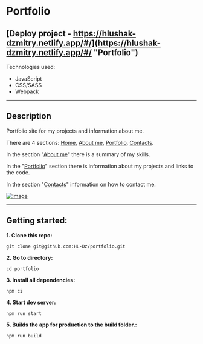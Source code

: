 # Portfolio

## [Deploy project - https://hlushak-dzmitry.netlify.app/#/](https://hlushak-dzmitry.netlify.app/#/ "Portfolio")


Technologies used: 

+ JavaScript
+ CSS/SASS
+ Webpack

***

## Description

Portfolio site for my projects and information about me.

There are 4 sections: [Home](https://hl-dz-portfolio.netlify.app/# "Home"),
[About me](https://hlushak-dzmitry.netlify.app/#/about/ "About me"),
[Portfolio](https://hlushak-dzmitry.netlify.app/#/portfolio/ "Portfolio"), 
[Contacts](https://hlushak-dzmitry.netlify.app/#/contact/ "Contacts").

In the section 
"[About me](https://hlushak-dzmitry.netlify.app/#/about/ "About me")" 
there is a summary of my skills.

In the 
"[Portfolio](https://hlushak-dzmitry.netlify.app/#/portfolio/ "Portfolio")" 
section there is information about my projects and links to the code.

In the section 
"[Contacts](https://hlushak-dzmitry.netlify.app/#/contact/ "Contacts")" 
information on how to contact me.

[![image](./src/img/portfolio.gif)](https://hlushak-dzmitry.netlify.app/#/)

***
## Getting started:
**1. Clone this repo:**
``` command
git clone git@github.com:HL-Dz/portfolio.git
```
**2. Go to directory:**
``` command
cd portfolio
```
**3. Install all dependencies:**
``` command
npm ci
```
**4. Start dev server:**
``` command
npm run start
```
**5. Builds the app for production to the build folder.:**
``` command
npm run build
```
